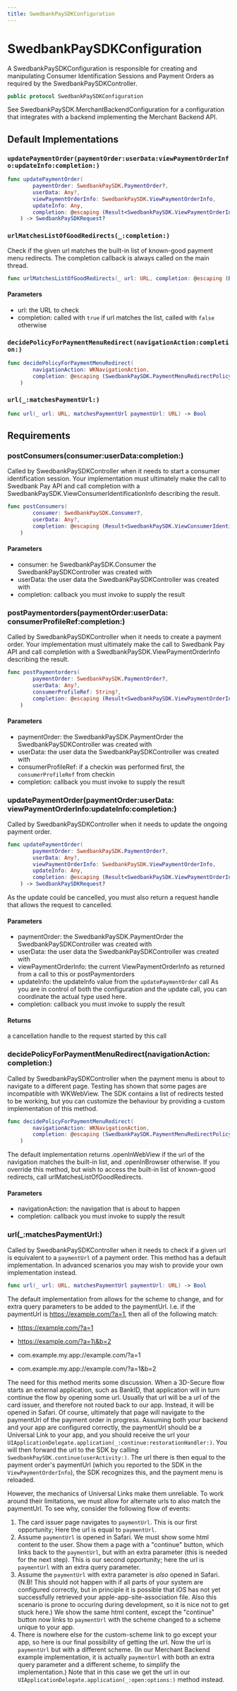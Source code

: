 ```yaml
---
title: SwedbankPaySDKConfiguration
---
```

# SwedbankPaySDKConfiguration

A SwedbankPaySDKConfiguration is responsible for
creating and manipulating Consumer Identification Sessions
and Payment Orders as required by the SwedbankPaySDKController.

``` swift
public protocol SwedbankPaySDKConfiguration 
```

See SwedbankPaySDK.MerchantBackendConfiguration for
a configuration that integrates with a backend implementing
the Merchant Backend API.

## Default Implementations

### `updatePaymentOrder(paymentOrder:userData:viewPaymentOrderInfo:updateInfo:completion:)`

``` swift
func updatePaymentOrder(
        paymentOrder: SwedbankPaySDK.PaymentOrder?,
        userData: Any?,
        viewPaymentOrderInfo: SwedbankPaySDK.ViewPaymentOrderInfo,
        updateInfo: Any,
        completion: @escaping (Result<SwedbankPaySDK.ViewPaymentOrderInfo, Error>) -> Void
    ) -> SwedbankPaySDKRequest? 
```

### `urlMatchesListOfGoodRedirects(_:completion:)`

Check if the given url matches the built-in list of known-good
payment menu redirects. The completion callback is always called
on the main thread.

``` swift
func urlMatchesListOfGoodRedirects(_ url: URL, completion: @escaping (Bool) -> Void) 
```

#### Parameters

  - url: the URL to check
  - completion: called with `true` if url matches the list, called with `false` otherwise

### `decidePolicyForPaymentMenuRedirect(navigationAction:completion:)`

``` swift
func decidePolicyForPaymentMenuRedirect(
        navigationAction: WKNavigationAction,
        completion: @escaping (SwedbankPaySDK.PaymentMenuRedirectPolicy) -> Void
    ) 
```

### `url(_:matchesPaymentUrl:)`

``` swift
func url(_ url: URL, matchesPaymentUrl paymentUrl: URL) -> Bool 
```

## Requirements

### postConsumers(consumer:​userData:​completion:​)

Called by SwedbankPaySDKController when it needs to start a consumer identification
session. Your implementation must ultimately make the call to Swedbank Pay API
and call completion with a SwedbankPaySDK.ViewConsumerIdentificationInfo describing the result.

``` swift
func postConsumers(
        consumer: SwedbankPaySDK.Consumer?,
        userData: Any?,
        completion: @escaping (Result<SwedbankPaySDK.ViewConsumerIdentificationInfo, Error>) -> Void
    )
```

#### Parameters

  - consumer: he SwedbankPaySDK.Consumer the SwedbankPaySDKController was created with
  - userData: the user data the SwedbankPaySDKController was created with
  - completion: callback you must invoke to supply the result

### postPaymentorders(paymentOrder:​userData:​consumerProfileRef:​completion:​)

Called by SwedbankPaySDKController when it needs to create a payment order.
Your implementation must ultimately make the call to Swedbank Pay API
and call completion with a SwedbankPaySDK.ViewPaymentOrderInfo describing the result.

``` swift
func postPaymentorders(
        paymentOrder: SwedbankPaySDK.PaymentOrder?,
        userData: Any?,
        consumerProfileRef: String?,
        completion: @escaping (Result<SwedbankPaySDK.ViewPaymentOrderInfo, Error>) -> Void
    )
```

#### Parameters

  - paymentOrder: the SwedbankPaySDK.PaymentOrder the SwedbankPaySDKController was created with
  - userData: the user data the SwedbankPaySDKController was created with
  - consumerProfileRef: if a checkin was performed first, the `consumerProfileRef` from checkin
  - completion: callback you must invoke to supply the result

### updatePaymentOrder(paymentOrder:​userData:​viewPaymentOrderInfo:​updateInfo:​completion:​)

Called by SwedbankPaySDKController when it needs to update the
ongoing payment order.

``` swift
func updatePaymentOrder(
        paymentOrder: SwedbankPaySDK.PaymentOrder?,
        userData: Any?,
        viewPaymentOrderInfo: SwedbankPaySDK.ViewPaymentOrderInfo,
        updateInfo: Any,
        completion: @escaping (Result<SwedbankPaySDK.ViewPaymentOrderInfo, Error>) -> Void
    ) -> SwedbankPaySDKRequest?
```

As the update could be cancelled, you must also return a request handle
that allows the request to cancelled.

#### Parameters

  - paymentOrder: the SwedbankPaySDK.PaymentOrder the SwedbankPaySDKController was created with
  - userData: the user data the SwedbankPaySDKController was created with
  - viewPaymentOrderInfo: the current ViewPaymentOrderInfo as returned from a call to this or postPaymentorders
  - updateInfo: the updateInfo value from the `updatePaymentOrder` call As you are in control of both the configuration and the update call, you can coordinate the actual type used here.
  - completion: callback you must invoke to supply the result

#### Returns

a cancellation handle to the request started by this call

### decidePolicyForPaymentMenuRedirect(navigationAction:​completion:​)

Called by SwedbankPaySDKController when the payment menu is about to navigate
to a different page. Testing has shown that some pages are incompatible with
WKWebView. The SDK contains a list of redirects tested to be working, but you
can customize the behaviour by providing a custom implementation of this method.

``` swift
func decidePolicyForPaymentMenuRedirect(
        navigationAction: WKNavigationAction,
        completion: @escaping (SwedbankPaySDK.PaymentMenuRedirectPolicy) -> Void
    )
```

The default implementation returns .openInWebView if the url of the navigation
matches the built-in list, and .openInBrowser otherwise.
If you override this method, but wish to access the built-in list of known-good
redirects, call urlMatchesListOfGoodRedirects.

#### Parameters

  - navigationAction: the navigation that is about to happen
  - completion: callback you must invoke to supply the result

### url(\_:​matchesPaymentUrl:​)

Called by SwedbankPaySDKController when it needs to check if a given url
is equivalent to a `paymentUrl` of a payment order.
This method has a default implementation. In advanced scenarios you
may wish to provide your own implementation instead.

``` swift
func url(_ url: URL, matchesPaymentUrl paymentUrl: URL) -> Bool
```

The default implementation from allows for the scheme to change,
and for extra query parameters to be added to the paymentUrl.
I.e. if the paymentUrl is https://example.com/?a=1,
then all of the following match:

  - https://example.com/?a=1

  - https://example.com/?a=1\&b=2

  - com.example.my.app://example.com/?a=1

  - com.example.my.app://example.com/?a=1\&b=2

The need for this method merits some discussion.
When a 3D-Secure flow starts an external application, such as
BankID, that application will in turn continue the flow by opening
some url. Usually that url will be a url of the card issuer, and therefore
not routed back to our app. Instead, it will be opened in Safari. Of course,
ultimately that page will navigate to the paymentUrl of the payment order
in progress. Assuming both your backend and your app are configured correctly,
the paymentUrl should be a Universal Link to your app, and you should
receive the url your
`UIApplicationDelegate.application(_:continue:restorationHandler:)`.
You will then forward the url to the SDK by calling
`SwedbankPaySDK.continue(userActivity:)`. The url there is then equal
to the payment order's paymentUrl (which you reported to the SDK in the
`ViewPaymentOrderInfo`), the SDK recognizes this, and the payment menu is reloaded.

However, the mechanics of Universal Links make them unreliable. To work around
their limitations, we must allow for alternate urls to also match the paymentUrl.
To see why, consider the following flow of events:

1.  The card issuer page navigates to `paymentUrl`. This is our first opportunity;
    Here the url is equal to `paymentUrl`.
2.  Assume `paymentUrl` is opened in Safari. We must show some html content to the user.
    Show them a page with a "continue" button, which links back to the `paymentUrl`,
    but with an extra parameter (this is needed for the next step).
    This is our second opportunity; here the url is `paymentUrl` with an extra query
    parameter.
3.  Assume the `paymentUrl` with extra parameter is *also* opened in Safari.
    (N.B\! This should not happen with if all parts of your system are configured
    correctly, but in principle it is possible that iOS has not yet successfully
    retrieved your apple-app-site-association file. Also this scenario is prone to
    occuring during development, so it is nice not to get stuck here.) We show the same
    html content, except the "continue" button now links to `paymentUrl` with the scheme
    changed to a scheme unique to your app.
4.  There is nowhere else for the custom-scheme link to go except your app, so
    here is our final possibility of getting the url. Now the url is `paymentUrl`
    but with a different scheme. (In our Merchant Backend example implementation,
    it is actually `paymentUrl` with both an extra query parameter and a different
    scheme, to simplify the implementation.) Note that in this case we get the url
    in our `UIApplicationDelegate.application(_:open:options:)` method instead.
